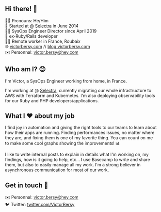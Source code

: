 ## Hi there! 👋

🏳️‍🌈 Pronouns: He/Him<br>
🏢 Started at @ [Selectra](https://selectra.com/) in June 2014<br>
👨‍💻 SysOps Engineer Director since April 2019<br>
💎 ex-Ruby/Rails developer<br>
🚴‍♂️ Remote worker in France, Roubaix<br>
🌐 [victorbersy.com](https://victorbersy.com/) // [blog.victorbersy.com](https://blog.victorbersy.com/)<br>
✉️ Personnal: victor.bersy@hey.com<br>

## Who am I? 😊
I'm Victor, a SysOps Engineer working from home, in France. 

I'm working at @ [Selectra](https://selectra.com/), currently migrating our whole infrastructure to AWS with Terraform and Kubernetes. I'm also deploying observability tools for our Ruby and PHP developers/applications.

## What I ❤️ about my job

I find joy in automation and giving the right tools to our teams to learn about how their apps are running. Finding performances issues, no matter where they are, and fixing them is one of my favorite thing. You can count on me to make some cool graphs showing the improvements! 📊

I like to write internal posts to explain in details what I'm working on, my findings, how is it going to help, etc... I use Basecamp to write and share them, but also to easily manage all my work. I'm a strong believer in asynchronous communication for most of our work.

## Get in touch 🤝

✉️ Personnal: victor.bersy@hey.com<br>
🐦 Twitter: [twitter.com/VictorBersy](https://twitter.com/VictorBersy)
